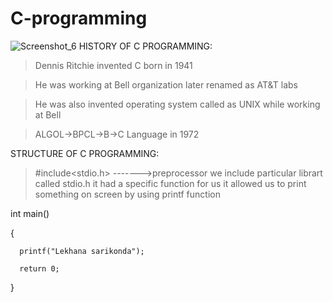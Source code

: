# C-programming
![Screenshot_6](https://github.com/lekhanasarikonda/C-programming/assets/134198650/dd7d353d-8c83-46c3-b634-ca4b477bfb10)
HISTORY OF C PROGRAMMING:
>Dennis Ritchie invented C born in 1941

>He was working at Bell organization later renamed as AT&T labs

>He was also invented operating system called as UNIX while working at Bell

>ALGOL->BPCL->B->C Language in 1972

STRUCTURE OF C PROGRAMMING:
> #include<stdio.h>   ------->preprocessor we include particular librart called stdio.h it had a specific function for us it allowed us to print something on screen by using printf function

  int main()
  
  {
  
      printf("Lekhana sarikonda");
      
      return 0;
      
  }
